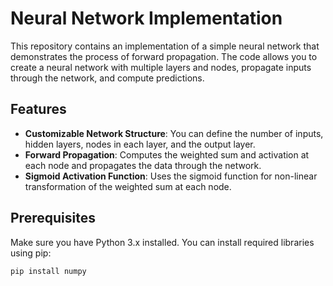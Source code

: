 # Neural Network Implementation

This repository contains an implementation of a simple neural network that demonstrates the process of forward propagation. The code allows you to create a neural network with multiple layers and nodes, propagate inputs through the network, and compute predictions.

## Features
- **Customizable Network Structure**: You can define the number of inputs, hidden layers, nodes in each layer, and the output layer.
- **Forward Propagation**: Computes the weighted sum and activation at each node and propagates the data through the network.
- **Sigmoid Activation Function**: Uses the sigmoid function for non-linear transformation of the weighted sum at each node.

## Prerequisites
Make sure you have Python 3.x installed. You can install required libraries using pip:

```bash
pip install numpy

